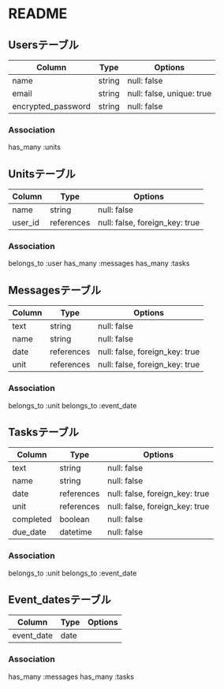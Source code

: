 # README

## Usersテーブル

| Column             | Type   | Options                   |
|--------------------|--------|---------------------------|
| name               | string | null: false               |
| email              | string | null: false, unique: true |
| encrypted_password | string | null: false               |

### Association
has_many :units

## Unitsテーブル

| Column  | Type       | Options                        |
|---------|------------|--------------------------------|
| name    | string     | null: false                    |
| user_id | references | null: false, foreign_key: true |

### Association
belongs_to :user
has_many :messages
has_many :tasks

## Messagesテーブル

| Column | Type       | Options                        |
|--------|------------|--------------------------------|
| text   | string     | null: false                    |
| name   | string     | null: false                    |
| date   | references | null: false, foreign_key: true |
| unit   | references | null: false, foreign_key: true |

### Association
belongs_to :unit
belongs_to :event_date

## Tasksテーブル

| Column    | Type       | Options                        |
|-----------|------------|--------------------------------|
| text      | string     | null: false                    |
| name      | string     | null: false                    |
| date      | references | null: false, foreign_key: true |
| unit      | references | null: false, foreign_key: true |
| completed | boolean    | null: false                    |
| due_date  | datetime   | null: false                    |

### Association
belongs_to :unit
belongs_to :event_date


## Event_datesテーブル

| Column     | Type | Options |
|------------|------|---------|
| event_date | date |         |

### Association
has_many :messages
has_many :tasks